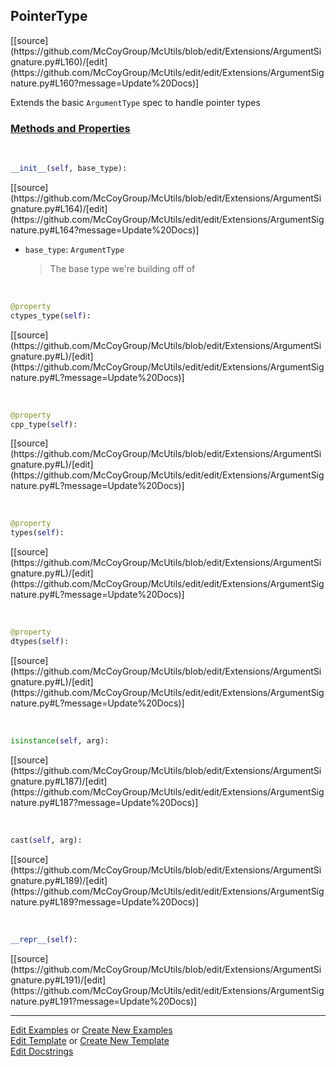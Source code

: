 ## <a id="McUtils.Extensions.ArgumentSignature.PointerType">PointerType</a> 
<div class="docs-source-link" markdown="1">
[[source](https://github.com/McCoyGroup/McUtils/blob/edit/Extensions/ArgumentSignature.py#L160)/[edit](https://github.com/McCoyGroup/McUtils/edit/edit/Extensions/ArgumentSignature.py#L160?message=Update%20Docs)]
</div>

Extends the basic `ArgumentType` spec to handle pointer types

<div class="collapsible-section">
 <div class="collapsible-section collapsible-section-header" markdown="1">
 
### <a class="collapse-link" data-toggle="collapse" href="#methods">Methods and Properties</a> <a class="float-right" data-toggle="collapse" href="#methods"><i class="fa fa-chevron-down"></i></a>

 </div>
 <div class="collapsible-section collapsible-section-body collapse" id="methods" markdown="1">

<a id="McUtils.Extensions.ArgumentSignature.PointerType.__init__" class="docs-object-method">&nbsp;</a> 
```python
__init__(self, base_type): 
```
<div class="docs-source-link" markdown="1">
[[source](https://github.com/McCoyGroup/McUtils/blob/edit/Extensions/ArgumentSignature.py#L164)/[edit](https://github.com/McCoyGroup/McUtils/edit/edit/Extensions/ArgumentSignature.py#L164?message=Update%20Docs)]
</div>


- `base_type`: `ArgumentType`
    >The base type we're building off of

<a id="McUtils.Extensions.ArgumentSignature.PointerType.ctypes_type" class="docs-object-method">&nbsp;</a> 
```python
@property
ctypes_type(self): 
```
<div class="docs-source-link" markdown="1">
[[source](https://github.com/McCoyGroup/McUtils/blob/edit/Extensions/ArgumentSignature.py#L)/[edit](https://github.com/McCoyGroup/McUtils/edit/edit/Extensions/ArgumentSignature.py#L?message=Update%20Docs)]
</div>

<a id="McUtils.Extensions.ArgumentSignature.PointerType.cpp_type" class="docs-object-method">&nbsp;</a> 
```python
@property
cpp_type(self): 
```
<div class="docs-source-link" markdown="1">
[[source](https://github.com/McCoyGroup/McUtils/blob/edit/Extensions/ArgumentSignature.py#L)/[edit](https://github.com/McCoyGroup/McUtils/edit/edit/Extensions/ArgumentSignature.py#L?message=Update%20Docs)]
</div>

<a id="McUtils.Extensions.ArgumentSignature.PointerType.types" class="docs-object-method">&nbsp;</a> 
```python
@property
types(self): 
```
<div class="docs-source-link" markdown="1">
[[source](https://github.com/McCoyGroup/McUtils/blob/edit/Extensions/ArgumentSignature.py#L)/[edit](https://github.com/McCoyGroup/McUtils/edit/edit/Extensions/ArgumentSignature.py#L?message=Update%20Docs)]
</div>

<a id="McUtils.Extensions.ArgumentSignature.PointerType.dtypes" class="docs-object-method">&nbsp;</a> 
```python
@property
dtypes(self): 
```
<div class="docs-source-link" markdown="1">
[[source](https://github.com/McCoyGroup/McUtils/blob/edit/Extensions/ArgumentSignature.py#L)/[edit](https://github.com/McCoyGroup/McUtils/edit/edit/Extensions/ArgumentSignature.py#L?message=Update%20Docs)]
</div>

<a id="McUtils.Extensions.ArgumentSignature.PointerType.isinstance" class="docs-object-method">&nbsp;</a> 
```python
isinstance(self, arg): 
```
<div class="docs-source-link" markdown="1">
[[source](https://github.com/McCoyGroup/McUtils/blob/edit/Extensions/ArgumentSignature.py#L187)/[edit](https://github.com/McCoyGroup/McUtils/edit/edit/Extensions/ArgumentSignature.py#L187?message=Update%20Docs)]
</div>

<a id="McUtils.Extensions.ArgumentSignature.PointerType.cast" class="docs-object-method">&nbsp;</a> 
```python
cast(self, arg): 
```
<div class="docs-source-link" markdown="1">
[[source](https://github.com/McCoyGroup/McUtils/blob/edit/Extensions/ArgumentSignature.py#L189)/[edit](https://github.com/McCoyGroup/McUtils/edit/edit/Extensions/ArgumentSignature.py#L189?message=Update%20Docs)]
</div>

<a id="McUtils.Extensions.ArgumentSignature.PointerType.__repr__" class="docs-object-method">&nbsp;</a> 
```python
__repr__(self): 
```
<div class="docs-source-link" markdown="1">
[[source](https://github.com/McCoyGroup/McUtils/blob/edit/Extensions/ArgumentSignature.py#L191)/[edit](https://github.com/McCoyGroup/McUtils/edit/edit/Extensions/ArgumentSignature.py#L191?message=Update%20Docs)]
</div>

 </div>
</div>




___

[Edit Examples](https://github.com/McCoyGroup/McUtils/edit/gh-pages/ci/examples/McUtils/Extensions/ArgumentSignature/PointerType.md) or 
[Create New Examples](https://github.com/McCoyGroup/McUtils/new/gh-pages/?filename=ci/examples/McUtils/Extensions/ArgumentSignature/PointerType.md) <br/>
[Edit Template](https://github.com/McCoyGroup/McUtils/edit/gh-pages/ci/docs/McUtils/Extensions/ArgumentSignature/PointerType.md) or 
[Create New Template](https://github.com/McCoyGroup/McUtils/new/gh-pages/?filename=ci/docs/templates/McUtils/Extensions/ArgumentSignature/PointerType.md) <br/>
[Edit Docstrings](https://github.com/McCoyGroup/McUtils/edit/edit/Extensions/ArgumentSignature.py#L160?message=Update%20Docs)